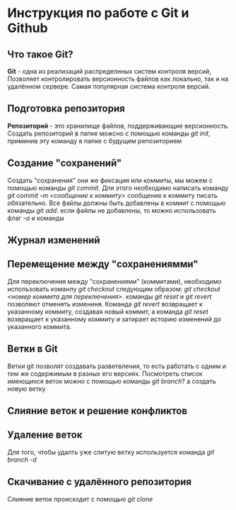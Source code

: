 # Инструкция по работе с Git и Github

## Что такое Git?
**Git** - одна из реализаций распределнных систем контроля версий, Позволяет контролировать версионность файлов как локально, так и на удалённом сервере. Самая популярная система контроля версий.



## Подготовка репозитория 
**Репозиторий** - это хранилище файлов, поддерживающие версионность. Создать репозиторий в папке можсно с помощью команды *git init*, приминив эту команду в папке с будущем репозиторием 


## Создание "сохранений" 
Создать "сохранения" они же фиксация или коммиты, мы можем с помощью команды *git commit*. Для этого необходимо написать команду *git commit -m <сообщение к коммиту>* сообщение к коммиту писать обязательно. Все файлы должны быть добавлены в коммит с помощью команды *git add*. если файлы не добавлены, то можно использовать флаг *-а* и команды  

## Журнал изменений 

## Перемещение между "сохранениямми"
Для переключения между "сохранениями" (коммитами), необходимо использовать команлу *git checkout* следующим образом: *git checkout <номер коммита для переключения>*.
команды *git reset* и *git revert* позволяют отменять измениня. Команда *git revert* возвращает к указанному коммиту, создавая новый коммит, а команда *git reset* возвращает к указанному коммиту и затирает историю изменений до указанного коммита.

## Ветки в Git
Ветки git позволят создавать разветвления, то есть работать с одним и тем же содержимым в разных его версиях. Посмотреть список имеющихся веток можно с помощью команды *git branch*? а создать новую ветку 

## Слияние веток и решение конфликтов 


## Удаление веток
Для того, чтобы удалть уже слитую ветку используется команда *git branch -d <branch name>*

## Скачивание с удалённого репозитория 
 Слияние веток происходит с помощью *git clone* 

## 
